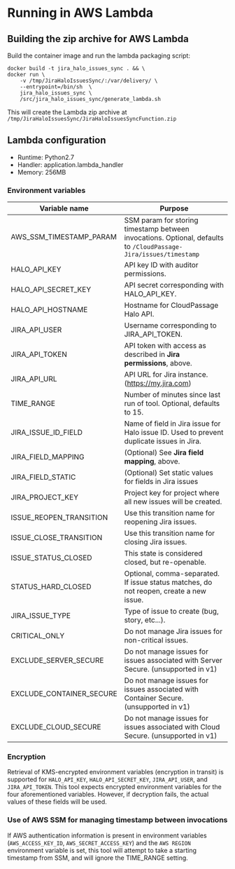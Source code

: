 # Running in AWS Lambda

## Building the zip archive for AWS Lambda

Build the container image and run the lambda packaging script:

```
docker build -t jira_halo_issues_sync . && \
docker run \
    -v /tmp/JiraHaloIssuesSync/:/var/delivery/ \
    --entrypoint=/bin/sh  \
    jira_halo_issues_sync \
    /src/jira_halo_issues_sync/generate_lambda.sh
```

This will create the Lambda zip archive at
`/tmp/JiraHaloIssuesSync/JiraHaloIssuesSyncFunction.zip`

## Lambda configuration

* Runtime: Python2.7
* Handler: application.lambda_handler
* Memory: 256MB

### Environment variables


| Variable name            | Purpose                                                                                                           |
|--------------------------|-------------------------------------------------------------------------------------------------------------------|
| AWS_SSM_TIMESTAMP_PARAM  | SSM param for storing timestamp between invocations. Optional, defaults to `/CloudPassage-Jira/issues/timestamp`  |
| HALO_API_KEY             | API key ID with auditor permissions.                                                                              |
| HALO_API_SECRET_KEY      | API secret corresponding with HALO_API_KEY.                                                                       |
| HALO_API_HOSTNAME        | Hostname for CloudPassage Halo API.                                                                               |
| JIRA_API_USER            | Username corresponding to JIRA_API_TOKEN.                                                                         |
| JIRA_API_TOKEN           | API token with access as described in __Jira permissions__, above.                                                |
| JIRA_API_URL             | API URL for Jira instance. (https://my.jira.com)                                                                  |
| TIME_RANGE               | Number of minutes since last run of tool. Optional, defaults to 15.                                               |
| JIRA_ISSUE_ID_FIELD      | Name of field in Jira issue for Halo issue ID. Used to prevent duplicate issues in Jira.                          |
| JIRA_FIELD_MAPPING       | (Optional) See __Jira field mapping__, above.                                                                     |
| JIRA_FIELD_STATIC        | (Optional) Set static values for fields in Jira issues                                                            |
| JIRA_PROJECT_KEY         | Project key for project where all new issues will be created.                                                     |
| ISSUE_REOPEN_TRANSITION  | Use this transition name for reopening Jira issues.                                                               |
| ISSUE_CLOSE_TRANSITION   | Use this transition name for closing Jira issues.                                                                 |
| ISSUE_STATUS_CLOSED      | This state is considered closed, but re-openable.                                                                 |
| STATUS_HARD_CLOSED       | Optional, comma-separated. If issue status matches, do not reopen, create a new issue.                            |
| JIRA_ISSUE_TYPE          | Type of issue to create (bug, story, etc...).                                                                     |
| CRITICAL_ONLY            | Do not manage Jira issues for non-critical issues.                                                                |
| EXCLUDE_SERVER_SECURE    | Do not manage issues for issues associated with Server Secure. (unsupported in v1)                                |
| EXCLUDE_CONTAINER_SECURE | Do not manage issues for issues associated with Container Secure. (unsupported in v1)                             |
| EXCLUDE_CLOUD_SECURE     | Do not manage issues for issues associated with Cloud Secure. (unsupported in v1)                                 |

### Encryption

Retrieval of KMS-encrypted environment variables (encryption in transit) is
supported for `HALO_API_KEY`, `HALO_API_SECRET_KEY`, `JIRA_API_USER`, and
`JIRA_API_TOKEN`. This tool expects encrypted environment variables for the
four aforementioned variables. However, if decryption fails, the actual values
of these fields will be used.

### Use of AWS SSM for managing timestamp between invocations

If AWS authentication information is present in environment variables
(`AWS_ACCESS_KEY_ID`, `AWS_SECRET_ACCESS_KEY`) and the `AWS REGION` environment
variable is set, this tool will attempt to take a starting timestamp from SSM,
and will ignore the TIME_RANGE setting.
